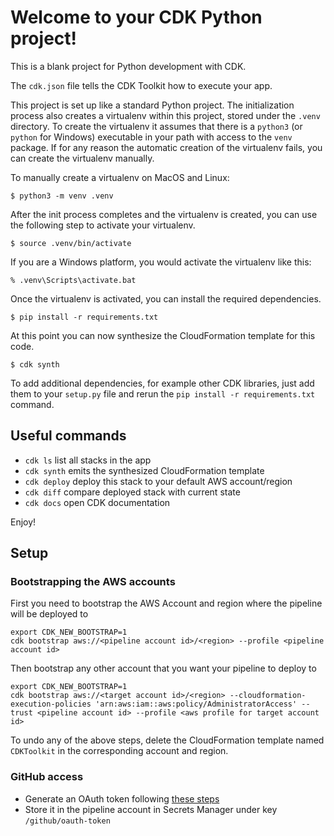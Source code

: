 # Welcome to your CDK Python project!

This is a blank project for Python development with CDK.

The `cdk.json` file tells the CDK Toolkit how to execute your app.

This project is set up like a standard Python project.  The initialization
process also creates a virtualenv within this project, stored under the `.venv`
directory.  To create the virtualenv it assumes that there is a `python3`
(or `python` for Windows) executable in your path with access to the `venv`
package. If for any reason the automatic creation of the virtualenv fails,
you can create the virtualenv manually.

To manually create a virtualenv on MacOS and Linux:

```
$ python3 -m venv .venv
```

After the init process completes and the virtualenv is created, you can use the following
step to activate your virtualenv.

```
$ source .venv/bin/activate
```

If you are a Windows platform, you would activate the virtualenv like this:

```
% .venv\Scripts\activate.bat
```

Once the virtualenv is activated, you can install the required dependencies.

```
$ pip install -r requirements.txt
```

At this point you can now synthesize the CloudFormation template for this code.

```
$ cdk synth
```

To add additional dependencies, for example other CDK libraries, just add
them to your `setup.py` file and rerun the `pip install -r requirements.txt`
command.

## Useful commands

 * `cdk ls`          list all stacks in the app
 * `cdk synth`       emits the synthesized CloudFormation template
 * `cdk deploy`      deploy this stack to your default AWS account/region
 * `cdk diff`        compare deployed stack with current state
 * `cdk docs`        open CDK documentation

Enjoy!

## Setup

### Bootstrapping the AWS accounts

First you need to bootstrap the AWS Account and region where the pipeline will be deployed to

```
export CDK_NEW_BOOTSTRAP=1
cdk bootstrap aws://<pipeline account id>/<region> --profile <pipeline account id>
```

Then bootstrap any other account that you want your pipeline to deploy to

```
export CDK_NEW_BOOTSTRAP=1
cdk bootstrap aws://<target account id>/<region> --cloudformation-execution-policies 'arn:aws:iam::aws:policy/AdministratorAccess' --trust <pipeline account id> --profile <aws profile for target account id>
```

To undo any of the above steps, delete the CloudFormation template named `CDKToolkit` in the corresponding account and region.

### GitHub access

- Generate an OAuth token following [these steps](https://docs.aws.amazon.com/codepipeline/latest/userguide/appendix-github-oauth.html#action-reference-GitHub-auth)
- Store it in the pipeline account in Secrets Manager under key `/github/oauth-token`